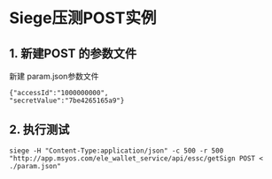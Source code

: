 # Siege压测POST实例

## 1. 新建POST 的参数文件

新建 param.json参数文件

```
{"accessId":"1000000000",
"secretValue":"7be4265165a9"}
```



## 2. 执行测试

```
siege -H "Content-Type:application/json" -c 500 -r 500 "http://app.msyos.com/ele_wallet_service/api/essc/getSign POST < ./param.json"
```

